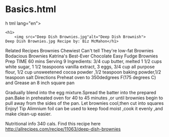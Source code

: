 # Basics.html
h<!DOCTYPE html>
tml lang="en">
<head>
    <meta charset="UTF-8">
    <meta http-equiv="X-UA-Compatible" content="IE=edge">
    <meta name="viewport" content="width=device-width, initial-scale=1.0">
    <title>BASICS.HTML</title>


    <h1>
        <img src="Deep Dish Brownies.jpg"alt="Deep Dish Brownish">
    Deep Dish Brownies.jpg Recipe by: Biz McMahon</h1>


<p>Related Recipes Brownies Chewiest Can't tell They're low-fat Brownies Bodacious Brownies Katrina's Best-Ever Chocolate Easy Fudge Brownies Prep TIME 60 mins Serving 9 Ingredients: 3/4 cup butter, melted 1 1/2 cups white sugar, 1 1/2 teaspoons vanilla extract, 3 eggs, 3/4 cup all purpose flour, 1/2 cup unsweetened cocoa powder ,1/2 teaspoon baking powder,1/2 teaspoon salt Directions Preheat oven to 350dedgrees F(175 degrees C) and Grease an 8 inch square pan
</p>

<p>Gradually blend into the egg mixture.Spread the batter into the prepared pan.Bake in preheated oven for 40 to 45 minutes ,or until brownies begin to pull away from the sides of the pan. Let brownies cool,then cut into squares
    Enjoy!
Tip Alimnium foil can be used to keep food moist ,cook it evenly ,and make clean-up easier. </p>
<p>Nutritional info 340 cals. Find this recipe here
     <a href="">http://allrecipes.com/recipe/11063/deep-dish-brownies</a>
    </p>
    
</html>
